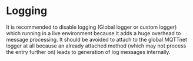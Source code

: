 # Logging
It is recommended to disable logging (Global logger or custom logger) which running in a live environment because it adds a huge overhead to message processing. It should be avoided to attach to the global MQTTnet logger at all because an already attached method (which may not process the entry further on) leads to generation of log messages internally.
